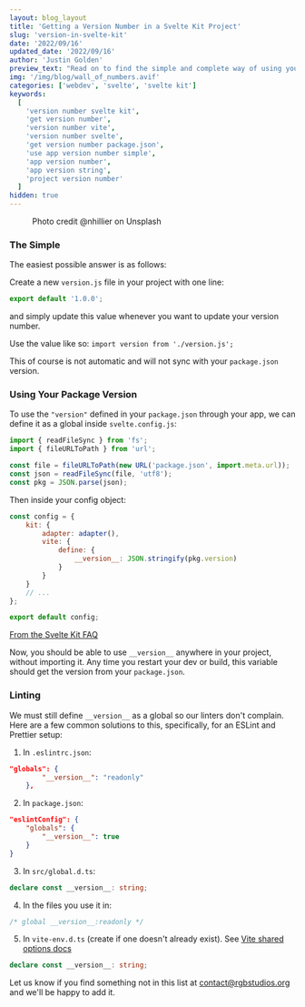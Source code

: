 ```yaml
---
layout: blog_layout
title: 'Getting a Version Number in a Svelte Kit Project'
slug: 'version-in-svelte-kit'
date: '2022/09/16'
updated_date: '2022/09/16'
author: 'Justin Golden'
preview_text: "Read on to find the simple and complete way of using your app's version number in your project"
img: '/img/blog/wall_of_numbers.avif'
categories: ['webdev', 'svelte', 'svelte kit']
keywords:
  [
    'version number svelte kit',
    'get version number',
    'version number vite',
    'version number svelte',
    'get version number package.json',
    'use app version number simple',
    'app version number',
    'app version string',
    'project version number'
  ]
hidden: true
---
```


<figure>
  <picture>
    <source type="image/avif" srcset="/img/blog/wall_of_numbers.avif" alt="">
    <img src="/img/blog/wall_of_numbers.jpg" alt="">
  </picture>
  <figcaption>Photo credit @nhillier on Unsplash</figcaption>
</figure>

### The Simple

The easiest possible answer is as follows:

Create a new `version.js` file in your project with one line:

```js
export default '1.0.0';
```

and simply update this value whenever you want to update your version number.

Use the value like so: `import version from './version.js';`

This of course is not automatic and will not sync with your `package.json` version.

### Using Your Package Version

To use the `"version"` defined in your `package.json` through your app, we can define it as a global inside `svelte.config.js`:

```js
import { readFileSync } from 'fs';
import { fileURLToPath } from 'url';

const file = fileURLToPath(new URL('package.json', import.meta.url));
const json = readFileSync(file, 'utf8');
const pkg = JSON.parse(json);
```

Then inside your config object:

```js
const config = {
	kit: {
		adapter: adapter(),
		vite: {
			define: {
				__version__: JSON.stringify(pkg.version)
			}
		}
	}
	// ...
};

export default config;
```

[From the Svelte Kit FAQ](https://kit.svelte.dev/faq#read-package-json)

Now, you should be able to use `__version__` anywhere in your project, without importing it. Any time you restart your dev or build, this variable should get the version from your `package.json`.

### Linting

We must still define `__version__` as a global so our linters don't complain. Here are a few common solutions to this, specifically, for an ESLint and Prettier setup:

1. In `.eslintrc.json`:

```json
"globals": {
		"__version__": "readonly"
	},
```

2. In `package.json`:

```json
"eslintConfig": {
	"globals": {
		"__version__": true
	}
}
```

3. In `src/global.d.ts`:

```ts
declare const __version__: string;
```

4. In the files you use it in:

```js
/* global __version__:readonly */
```

5. In `vite-env.d.ts` (create if one doesn't already exist). See [Vite shared options docs](https://vitejs.dev/config/shared-options.html#define)

```ts
declare const __version__: string;
```

Let us know if you find something not in this list at [contact@rgbstudios.org](mailto:contact@rgbstudios.org) and we'll be happy to add it.
